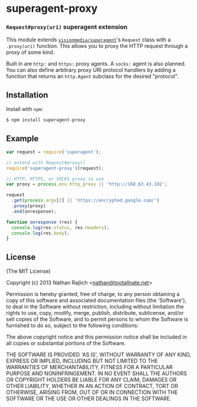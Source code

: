 superagent-proxy
================
### `Request#proxy(uri)` superagent extension

This module extends [`visionmedia/superagent`][superagent]'s `Request` class with
a `.proxy(uri)` function. This allows you to proxy the HTTP request through a
proxy of some kind.

Built in are `http:` and `https:` proxy agents. A `socks:` agent is also planned.
You can also define arbitrary proxy URI protocol handlers by adding a function
that returns an `http.Agent` subclass for the desired "protocol".


Installation
------------

Install with `npm`:

``` bash
$ npm install superagent-proxy
```


Example
-------

``` js
var request = require('superagent');

// extend with Request#proxy()
require('superagent-proxy')(request);

// HTTP, HTTPS, or SOCKS proxy to use
var proxy = process.env.http_proxy || 'http://168.63.43.102';

request
  .get(process.argv[2] || 'https://encrypted.google.com/')
  .proxy(proxy)
  .end(onresponse);

function onresponse (res) {
  console.log(res.status, res.headers);
  console.log(res.body);
}
```


License
-------

(The MIT License)

Copyright (c) 2013 Nathan Rajlich &lt;nathan@tootallnate.net&gt;

Permission is hereby granted, free of charge, to any person obtaining
a copy of this software and associated documentation files (the
'Software'), to deal in the Software without restriction, including
without limitation the rights to use, copy, modify, merge, publish,
distribute, sublicense, and/or sell copies of the Software, and to
permit persons to whom the Software is furnished to do so, subject to
the following conditions:

The above copyright notice and this permission notice shall be
included in all copies or substantial portions of the Software.

THE SOFTWARE IS PROVIDED 'AS IS', WITHOUT WARRANTY OF ANY KIND,
EXPRESS OR IMPLIED, INCLUDING BUT NOT LIMITED TO THE WARRANTIES OF
MERCHANTABILITY, FITNESS FOR A PARTICULAR PURPOSE AND NONINFRINGEMENT.
IN NO EVENT SHALL THE AUTHORS OR COPYRIGHT HOLDERS BE LIABLE FOR ANY
CLAIM, DAMAGES OR OTHER LIABILITY, WHETHER IN AN ACTION OF CONTRACT,
TORT OR OTHERWISE, ARISING FROM, OUT OF OR IN CONNECTION WITH THE
SOFTWARE OR THE USE OR OTHER DEALINGS IN THE SOFTWARE.

[superagent]: https://github.com/visionmedia/superagent
